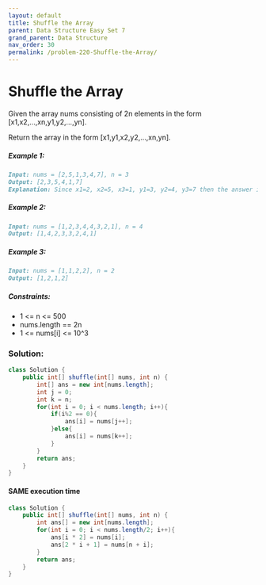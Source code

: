 ```yaml
---
layout: default
title: Shuffle the Array
parent: Data Structure Easy Set 7
grand_parent: Data Structure
nav_order: 30
permalink: /problem-220-Shuffle-the-Array/
---
```

# Shuffle the Array
Given the array nums consisting of 2n elements in the form [x1,x2,...,xn,y1,y2,...,yn].

Return the array in the form [x1,y1,x2,y2,...,xn,yn].

##### Example 1:
```markdown
Input: nums = [2,5,1,3,4,7], n = 3
Output: [2,3,5,4,1,7]
Explanation: Since x1=2, x2=5, x3=1, y1=3, y2=4, y3=7 then the answer is [2,3,5,4,1,7].
```
##### Example 2:
```markdown
Input: nums = [1,2,3,4,4,3,2,1], n = 4
Output: [1,4,2,3,3,2,4,1]
```
##### Example 3:
```markdown
Input: nums = [1,1,2,2], n = 2
Output: [1,2,1,2]
```
##### Constraints:
* 1 <= n <= 500
* nums.length == 2n
* 1 <= nums[i] <= 10^3

### Solution:
```java
class Solution {
    public int[] shuffle(int[] nums, int n) {
        int[] ans = new int[nums.length];
        int j = 0;
        int k = n;
        for(int i = 0; i < nums.length; i++){
            if(i%2 == 0){
                ans[i] = nums[j++];
            }else{
                ans[i] = nums[k++];
            }
        }
        return ans;
    }
}
```
#### SAME execution time
```java
class Solution {
    public int[] shuffle(int[] nums, int n) {
        int ans[] = new int[nums.length];
        for(int i = 0; i < nums.length/2; i++){
            ans[i * 2] = nums[i];
            ans[2 * i + 1] = nums[n + i];
        }
        return ans;
    }
}
```